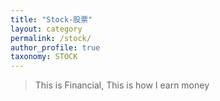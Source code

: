 ```yaml
---
title: "Stock-股票"
layout: category
permalink: /stock/
author_profile: true
taxonomy: STOCK
---
```


>This is Financial, 
>This is how I earn money
<!--stackedit_data:
eyJoaXN0b3J5IjpbLTE4MTc4NTM1MzBdfQ==
-->
